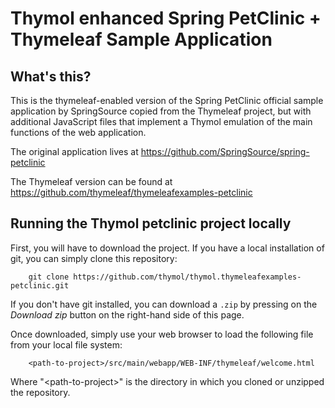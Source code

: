 # Thymol enhanced Spring PetClinic + Thymeleaf Sample Application

## What's this?
This is the thymeleaf-enabled version of the Spring PetClinic official
sample application by SpringSource copied from the Thymeleaf project, but with additional JavaScript files that implement a Thymol emulation of the main functions of the web application.

The original application lives at https://github.com/SpringSource/spring-petclinic

The Thymeleaf version can be found at https://github.com/thymeleaf/thymeleafexamples-petclinic

## Running the Thymol petclinic project locally

First, you will have to download the project. If you have a local installation of git, you can simply clone this repository:

```
	git clone https://github.com/thymol/thymol.thymeleafexamples-petclinic.git
```

If you don't have git installed, you can download a `.zip` by pressing on the 
*Download zip* button on the right-hand side of this page.

Once downloaded, simply use your web browser to load the following file from your local file system:
```
	<path-to-project>/src/main/webapp/WEB-INF/thymeleaf/welcome.html
```   
Where "&lt;path-to-project&gt;" is the directory in which you cloned or unzipped the repository.
